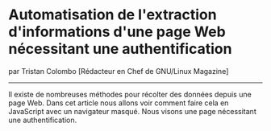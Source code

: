 # Automatisation de l'extraction d'informations d'une page Web nécessitant une authentification
par Tristan Colombo [Rédacteur en Chef de GNU/Linux Magazine]

---

Il existe de nombreuses méthodes pour récolter des données depuis une page Web. Dans cet article nous allons voir comment faire cela en JavaScript avec un navigateur masqué. Nous visons une page nécessitant une authentification.
